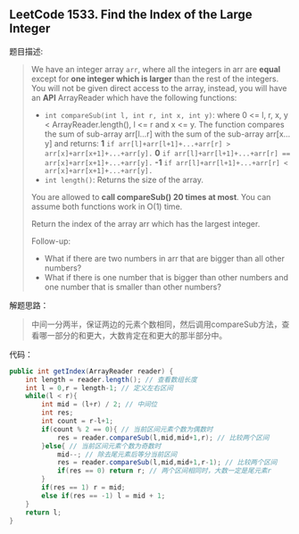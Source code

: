 ## LeetCode 1533. Find the Index of the Large Integer

题目描述:

> We have an integer array `arr`, where all the integers in arr are **equal** except for **one integer which is larger** than the rest of the integers. You will not be given direct access to the array, instead, you will have an **API** ArrayReader which have the following functions:
>
> - `int compareSub(int l, int r, int x, int y)`: where 0 <= l, r, x, y < ArrayReader.length(), l <= r and x <= y. The function compares the sum of sub-array arr[l…r] with the sum of the sub-array arr[x…y] and returns:
>   **1** `if arr[l]+arr[l+1]+...+arr[r] > arr[x]+arr[x+1]+...+arr[y].`
>   **0** `if arr[l]+arr[l+1]+...+arr[r] == arr[x]+arr[x+1]+...+arr[y].`
>   **-1** `if arr[l]+arr[l+1]+...+arr[r] < arr[x]+arr[x+1]+...+arr[y].`
> - `int length()`: Returns the size of the array.
>
> You are allowed to **call compareSub() 20 times at most**. You can assume both functions work in O(1) time.
>
> Return the index of the array arr which has the largest integer.
>
> Follow-up:
>
> - What if there are two numbers in arr that are bigger than all other numbers?
> - What if there is one number that is bigger than other numbers and one number that is smaller than other numbers?



解题思路：

> 中间一分两半，保证两边的元素个数相同，然后调用compareSub方法，查看哪一部分的和更大，大数肯定在和更大的那半部分中。



代码：

```java
public int getIndex(ArrayReader reader) {
    int length = reader.length(); // 查看数组长度
    int l = 0,r = length-1; // 定义左右区间
    while(l < r){
        int mid = (l+r) / 2; // 中间位
        int res; 
        int count = r-l+1; 
        if(count % 2 == 0){ // 当前区间元素个数为偶数时
            res = reader.compareSub(l,mid,mid+1,r); // 比较两个区间
        }else{ // 当前区间元素个数为奇数时
            mid--; // 除去尾元素后等分当前区间
            res = reader.compareSub(l,mid,mid+1,r-1); // 比较两个区间
            if(res == 0) return r; // 两个区间相同时，大数一定是尾元素r
        }
        if(res == 1) r = mid; 
        else if(res == -1) l = mid + 1;
    }
    return l;
}
```

